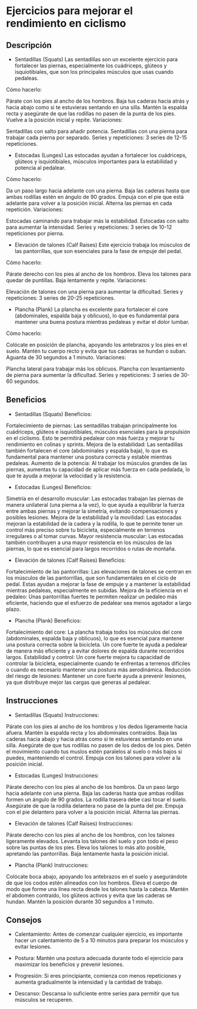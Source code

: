 # Ejercicios para mejorar el rendimiento en ciclismo

## Descripción
- Sentadillas (Squats)
Las sentadillas son un excelente ejercicio para fortalecer las piernas, especialmente los cuádriceps, glúteos y isquiotibiales, que son los principales músculos que usas cuando pedaleas.

Cómo hacerlo:

Párate con los pies al ancho de los hombros.
Baja tus caderas hacia atrás y hacia abajo como si te estuvieras sentando en una silla.
Mantén la espalda recta y asegúrate de que las rodillas no pasen de la punta de los pies.
Vuelve a la posición inicial y repite.
Variaciones:

Sentadillas con salto para añadir potencia.
Sentadillas con una pierna para trabajar cada pierna por separado.
Series y repeticiones: 3 series de 12-15 repeticiones.

- Estocadas (Lunges)
Las estocadas ayudan a fortalecer los cuádriceps, glúteos y isquiotibiales, músculos importantes para la estabilidad y potencia al pedalear.

Cómo hacerlo:

Da un paso largo hacia adelante con una pierna.
Baja las caderas hasta que ambas rodillas estén en ángulo de 90 grados.
Empuja con el pie que está adelante para volver a la posición inicial.
Alterna las piernas en cada repetición.
Variaciones:

Estocadas caminando para trabajar más la estabilidad.
Estocadas con salto para aumentar la intensidad.
Series y repeticiones: 3 series de 10-12 repeticiones por pierna.

- Elevación de talones (Calf Raises)
Este ejercicio trabaja los músculos de las pantorrillas, que son esenciales para la fase de empuje del pedal.

Cómo hacerlo:

Párate derecho con los pies al ancho de los hombros.
Eleva los talones para quedar de puntillas.
Baja lentamente y repite.
Variaciones:

Elevación de talones con una pierna para aumentar la dificultad.
Series y repeticiones: 3 series de 20-25 repeticiones.

- Plancha (Plank)
La plancha es excelente para fortalecer el core (abdominales, espalda baja y oblicuos), lo que es fundamental para mantener una buena postura mientras pedaleas y evitar el dolor lumbar.

Cómo hacerlo:

Colócate en posición de plancha, apoyando los antebrazos y los pies en el suelo.
Mantén tu cuerpo recto y evita que tus caderas se hundan o suban.
Aguanta de 30 segundos a 1 minuto.
Variaciones:

Plancha lateral para trabajar más los oblicuos.
Plancha con levantamiento de pierna para aumentar la dificultad.
Series y repeticiones: 3 series de 30-60 segundos.

## Beneficios
- Sentadillas (Squats)
Beneficios:

Fortalecimiento de piernas: Las sentadillas trabajan principalmente los cuádriceps, glúteos e isquiotibiales, músculos esenciales para la propulsión en el ciclismo. Esto te permitirá pedalear con más fuerza y mejorar tu rendimiento en colinas y sprints.
Mejora de la estabilidad: Las sentadillas también fortalecen el core (abdominales y espalda baja), lo que es fundamental para mantener una postura correcta y estable mientras pedaleas.
Aumento de la potencia: Al trabajar los músculos grandes de las piernas, aumentas tu capacidad de aplicar más fuerza en cada pedalada, lo que te ayuda a mejorar la velocidad y la resistencia.
- Estocadas (Lunges)
Beneficios:

Simetría en el desarrollo muscular: Las estocadas trabajan las piernas de manera unilateral (una pierna a la vez), lo que ayuda a equilibrar la fuerza entre ambas piernas y mejorar la simetría, evitando compensaciones y posibles lesiones.
Mejora de la estabilidad y la movilidad: Las estocadas mejoran la estabilidad de la cadera y la rodilla, lo que te permite tener un control más preciso sobre tu bicicleta, especialmente en terrenos irregulares o al tomar curvas.
Mayor resistencia muscular: Las estocadas también contribuyen a una mayor resistencia en los músculos de las piernas, lo que es esencial para largos recorridos o rutas de montaña.

- Elevación de talones (Calf Raises)
Beneficios:

Fortalecimiento de las pantorrillas: Las elevaciones de talones se centran en los músculos de las pantorrillas, que son fundamentales en el ciclo de pedal. Estas ayudan a mejorar la fase de empuje y a mantener la estabilidad mientras pedaleas, especialmente en subidas.
Mejora de la eficiencia en el pedaleo: Unas pantorrillas fuertes te permiten realizar un pedaleo más eficiente, haciendo que el esfuerzo de pedalear sea menos agotador a largo plazo.

- Plancha (Plank)
Beneficios:

Fortalecimiento del core: La plancha trabaja todos los músculos del core (abdominales, espalda baja y oblicuos), lo que es esencial para mantener una postura correcta sobre la bicicleta. Un core fuerte te ayuda a pedalear de manera más eficiente y a evitar dolores de espalda durante recorridos largos.
Estabilidad y control: Un core fuerte mejora tu capacidad de controlar la bicicleta, especialmente cuando te enfrentas a terrenos difíciles o cuando es necesario mantener una postura más aerodinámica.
Reducción del riesgo de lesiones: Mantener un core fuerte ayuda a prevenir lesiones, ya que distribuye mejor las cargas que generas al pedalear.

## Instrucciones
- Sentadillas (Squats)
Instrucciones:

Párate con los pies al ancho de los hombros y los dedos ligeramente hacia afuera.
Mantén la espalda recta y los abdominales contraídos.
Baja las caderas hacia abajo y hacia atrás como si te estuvieras sentando en una silla.
Asegúrate de que tus rodillas no pasen de los dedos de los pies.
Detén el movimiento cuando tus muslos estén paralelos al suelo o más bajos si puedes, manteniendo el control.
Empuja con los talones para volver a la posición inicial.

- Estocadas (Lunges)
Instrucciones:

Párate derecho con los pies al ancho de los hombros.
Da un paso largo hacia adelante con una pierna.
Baja las caderas hasta que ambas rodillas formen un ángulo de 90 grados. La rodilla trasera debe casi tocar el suelo.
Asegúrate de que la rodilla delantera no pase de la punta del pie.
Empuja con el pie delantero para volver a la posición inicial.
Alterna las piernas.

- Elevación de talones (Calf Raises)
Instrucciones:

Párate derecho con los pies al ancho de los hombros, con los talones ligeramente elevados.
Levanta los talones del suelo y pon todo el peso sobre las puntas de los pies.
Eleva los talones lo más alto posible, apretando las pantorrillas.
Baja lentamente hasta la posición inicial.

- Plancha (Plank)
Instrucciones:

Colócate boca abajo, apoyando los antebrazos en el suelo y asegurándote de que los codos estén alineados con los hombros.
Eleva el cuerpo de modo que forme una línea recta desde los talones hasta la cabeza.
Mantén el abdomen contraído, los glúteos activos y evita que las caderas se hundan.
Mantén la posición durante 30 segundos a 1 minuto.

## Consejos
- Calentamiento: Antes de comenzar cualquier ejercicio, es importante hacer un calentamiento de 5 a 10 minutos para preparar los músculos y evitar lesiones.

- Postura: Mantén una postura adecuada durante todo el ejercicio para maximizar los beneficios y prevenir lesiones.

- Progresión: Si eres principiante, comienza con menos repeticiones y aumenta gradualmente la intensidad y la cantidad de trabajo.

- Descanso: Descansa lo suficiente entre series para permitir que tus músculos se recuperen.